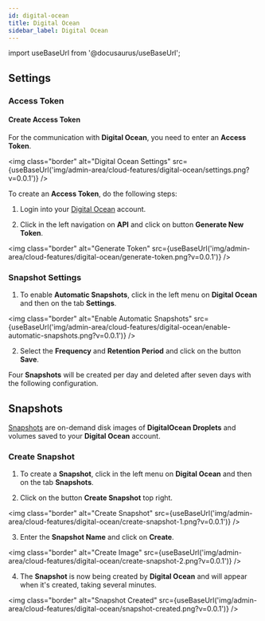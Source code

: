 ```yaml
---
id: digital-ocean
title: Digital Ocean
sidebar_label: Digital Ocean
---
```


import useBaseUrl from '@docusaurus/useBaseUrl';

## Settings

### Access Token

#### Create Access Token

For the communication with **Digital Ocean**, you need to enter an **Access Token**.

<img class="border" alt="Digital Ocean Settings" src={useBaseUrl('img/admin-area/cloud-features/digital-ocean/settings.png?v=0.0.1')} />

To create an **Access Token**, do the following steps:

1. Login into your [Digital Ocean](https://cloud.digitalocean.com/login) account. 

2. Click in the left navigation on **API** and click on button **Generate New Token**.

<img class="border" alt="Generate Token" src={useBaseUrl('img/admin-area/cloud-features/digital-ocean/generate-token.png?v=0.0.1')} />

### Snapshot Settings

1. To enable **Automatic Snapshots**, click in the left menu on **Digital Ocean** and then on the tab **Settings**.

<img class="border" alt="Enable Automatic Snapshots" src={useBaseUrl('img/admin-area/cloud-features/digital-ocean/enable-automatic-snapshots.png?v=0.0.1')} />

2. Select the **Frequency** and **Retention Period** and click on the button **Save**.

Four **Snapshots** will be created per day and deleted after seven days with the following configuration.

## Snapshots

[Snapshots](https://www.digitalocean.com/docs/images/snapshots/) are on-demand disk images of **DigitalOcean Droplets**
and volumes saved to your **Digital Ocean** account.

### Create Snapshot

1. To create a **Snapshot**, click in the left menu on **Digital Ocean** and then on the tab **Snapshots**.

2. Click on the button **Create Snapshot** top right.

<img class="border" alt="Create Snapshot" src={useBaseUrl('img/admin-area/cloud-features/digital-ocean/create-snapshot-1.png?v=0.0.1')} />

3. Enter the **Snapshot Name** and click on **Create**.

<img class="border" alt="Create Image" src={useBaseUrl('img/admin-area/cloud-features/digital-ocean/create-snapshot-2.png?v=0.0.1')} />

4. The **Snapshot** is now being created by **Digital Ocean** and will appear when it's created, taking several minutes.

<img class="border" alt="Snapshot Created" src={useBaseUrl('img/admin-area/cloud-features/digital-ocean/snapshot-created.png?v=0.0.1')} />